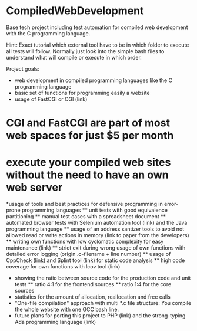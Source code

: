 # CompiledWebDevelopment
Base tech project including test automation for compiled web development with the C programming language.

Hint:
Exact tutorial which external tool have to be in which folder to execute all tests will follow.
Normally just look into the simple bash files to understand what will compile or execute in which order.

Project goals:

* web development in compiled programming languages like the C programming language
* basic set of functions for programming easily a website
* usage of FastCGI or CGI (link)
# CGI and FastCGI are part of most web spaces for just $5 per month
# execute your compiled web sites without the need to have an own web server
*usage of tools and best practices for defensive programming in error-prone programming languages
** unit tests with good equivalence partitioning
** manual test cases with a spreadsheet document
** automated browser tests with Selenium automation tool (link) and the Java programming language
** usage of an address santizer tools to avoid not allowed read or write actions in memory (link to paper from the developers)
** writing own functions with low cyclomatic complexity for easy maintenance (link)
** strict exit during wrong usage of own functions with detailed error logging (origin .c-filename + line number)
** usage of CppCheck (link) and Splint tool (link) for static code analysis
** high code coverage for own functions with lcov tool (link)
* showing the ratio between source code for the production code and unit tests
** ratio 4:1 for the frontend sources
** ratio 1:4 for the core sources
* statistics for the amount of allocation, reallocation and free calls
* "One-file compilation" approach with multi *.c file structure: You compile the whole website with one GCC bash line.
* future plans for porting this project to PHP (link) and the strong-typing Ada programming language (link)

